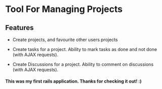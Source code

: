 # Tool For Managing Projects

## Features

- Create projects, and favourite other users projects

- Create tasks for a project. Ability to mark tasks as done and not done (with AJAX requests).

- Create Discussions for a project. Ability to comment on discussions (with AJAX requests).

#### This was my first rails application. Thanks for checking it out! :)

